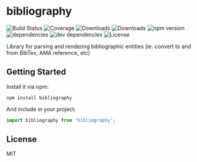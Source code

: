 # bibliography

![Build Status](https://img.shields.io/travis/digitalheir/bibliography.svg)
![Coverage](https://img.shields.io/coveralls/digitalheir/bibliography.svg)
![Downloads](https://img.shields.io/npm/dm/bibliography.svg)
![Downloads](https://img.shields.io/npm/dt/bibliography.svg)
![npm version](https://img.shields.io/npm/v/bibliography.svg)
![dependencies](https://img.shields.io/david/digitalheir/bibliography.svg)
![dev dependencies](https://img.shields.io/david/dev/digitalheir/bibliography.svg)
![License](https://img.shields.io/npm/l/bibliography.svg)

Library for parsing and rendering bibliographic entities (ie. convert to and from BibTex, AMA reference, etc)

## Getting Started

Install it via npm:

```shell
npm install bibliography
```

And include in your project:

```javascript
import bibliography from 'bibliography';
```

## License

MIT
